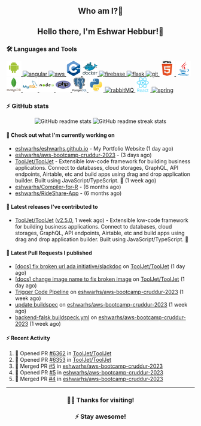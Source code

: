 <div align='center'>
  
## Who am I?🤔


Hello there, I'm Eshwar Hebbur!👋 
---

</div>

### 🛠 Languages and Tools
<p align="left"> <a href="https://developer.android.com" target="_blank" rel="noreferrer"> <img src="https://raw.githubusercontent.com/devicons/devicon/master/icons/android/android-original-wordmark.svg" alt="android" width="40" height="40"/> </a> <a href="https://angular.io" target="_blank" rel="noreferrer"> <img src="https://angular.io/assets/images/logos/angular/angular.svg" alt="angular" width="40" height="40"/> </a> <a href="https://aws.amazon.com" target="_blank" rel="noreferrer"> <img src="https://user-images.githubusercontent.com/25181517/183896132-54262f2e-6d98-41e3-8888-e40ab5a17326.png" alt="aws" width="40" height="40"/> </a> <a href="https://www.w3schools.com/cpp/" target="_blank" rel="noreferrer"> <img src="https://raw.githubusercontent.com/devicons/devicon/master/icons/cplusplus/cplusplus-original.svg" alt="cplusplus" width="40" height="40"/> </a> <a href="https://www.docker.com/" target="_blank" rel="noreferrer"> <img src="https://raw.githubusercontent.com/devicons/devicon/master/icons/docker/docker-original-wordmark.svg" alt="docker" width="40" height="40"/> </a> <a href="https://firebase.google.com/" target="_blank" rel="noreferrer"> <img src="https://www.vectorlogo.zone/logos/firebase/firebase-icon.svg" alt="firebase" width="40" height="40"/> </a> <a href="https://flask.palletsprojects.com/" target="_blank" rel="noreferrer"> <img src="https://www.vectorlogo.zone/logos/pocoo_flask/pocoo_flask-icon.svg" alt="flask" width="40" height="40"/> </a> <a href="https://git-scm.com/" target="_blank" rel="noreferrer"> <img src="https://www.vectorlogo.zone/logos/git-scm/git-scm-icon.svg" alt="git" width="40" height="40"/> </a> <a href="https://www.w3.org/html/" target="_blank" rel="noreferrer"> <img src="https://raw.githubusercontent.com/devicons/devicon/master/icons/html5/html5-original-wordmark.svg" alt="html5" width="40" height="40"/> </a> <a href="https://www.java.com" target="_blank" rel="noreferrer"> <img src="https://raw.githubusercontent.com/devicons/devicon/master/icons/java/java-original.svg" alt="java" width="40" height="40"/> </a> <a href="https://www.mongodb.com/" target="_blank" rel="noreferrer"> <img src="https://raw.githubusercontent.com/devicons/devicon/master/icons/mongodb/mongodb-original-wordmark.svg" alt="mongodb" width="40" height="40"/> </a> <a href="https://www.mysql.com/" target="_blank" rel="noreferrer"> <img src="https://raw.githubusercontent.com/devicons/devicon/master/icons/mysql/mysql-original-wordmark.svg" alt="mysql" width="40" height="40"/> </a> <a href="https://nodejs.org" target="_blank" rel="noreferrer"> <img src="https://raw.githubusercontent.com/devicons/devicon/master/icons/nodejs/nodejs-original-wordmark.svg" alt="nodejs" width="40" height="40"/> </a> <a href="https://www.php.net" target="_blank" rel="noreferrer"> <img src="https://raw.githubusercontent.com/devicons/devicon/master/icons/php/php-original.svg" alt="php" width="40" height="40"/> </a> <a href="https://www.postgresql.org" target="_blank" rel="noreferrer"> <img src="https://raw.githubusercontent.com/devicons/devicon/master/icons/postgresql/postgresql-original-wordmark.svg" alt="postgresql" width="40" height="40"/> </a> <a href="https://www.python.org" target="_blank" rel="noreferrer"> <img src="https://raw.githubusercontent.com/devicons/devicon/master/icons/python/python-original.svg" alt="python" width="40" height="40"/> </a> <a href="https://www.rabbitmq.com" target="_blank" rel="noreferrer"> <img src="https://www.vectorlogo.zone/logos/rabbitmq/rabbitmq-icon.svg" alt="rabbitMQ" width="40" height="40"/> </a> <a href="https://reactjs.org/" target="_blank" rel="noreferrer"> <img src="https://raw.githubusercontent.com/devicons/devicon/master/icons/react/react-original-wordmark.svg" alt="react" width="40" height="40"/> </a> <a href="https://spring.io/" target="_blank" rel="noreferrer"> <img src="https://www.vectorlogo.zone/logos/springio/springio-icon.svg" alt="spring" width="40" height="40"/> </a> </p>

### ⚡ GitHub stats

<p align="center">
  <img width="48%" src="https://github-readme-stats.vercel.app/api?username=eshwarhs&show_icons=true&theme=tokyonight" alt="GitHub readme stats" />
  <img width="48%" src="https://github-readme-streak-stats.herokuapp.com?user=eshwarhs&theme=dark&hide_border=true&date_format=M%20j%5B%2C%20Y%5D" alt="GitHub readme streak stats" />
</p>

#### 👷 Check out what I'm currently working on

- [eshwarhs/eshwarhs.github.io](https://github.com/eshwarhs/eshwarhs.github.io) - My Portfolio Website (1 day ago)
- [eshwarhs/aws-bootcamp-cruddur-2023](https://github.com/eshwarhs/aws-bootcamp-cruddur-2023) -  (3 days ago)
- [ToolJet/ToolJet](https://github.com/ToolJet/ToolJet) - Extensible low-code framework for building business applications. Connect to databases, cloud storages, GraphQL, API endpoints, Airtable, etc and build apps using drag and drop application builder. Built using JavaScript/TypeScript. 🚀 (1 week ago)
- [eshwarhs/Compiler-for-R](https://github.com/eshwarhs/Compiler-for-R) -  (6 months ago)
- [eshwarhs/RideShare-App](https://github.com/eshwarhs/RideShare-App) -  (6 months ago)

#### 🔭 Latest releases I've contributed to

- [ToolJet/ToolJet](https://github.com/ToolJet/ToolJet) ([v2.5.0](https://github.com/ToolJet/ToolJet/releases/tag/v2.5.0), 1 week ago) - Extensible low-code framework for building business applications. Connect to databases, cloud storages, GraphQL, API endpoints, Airtable, etc and build apps using drag and drop application builder. Built using JavaScript/TypeScript. 🚀

#### 🔨 Latest Pull Requests I published

- [[docs] fix broken url ada initiative/slackdoc](https://github.com/ToolJet/ToolJet/pull/6362) on [ToolJet/ToolJet](https://github.com/ToolJet/ToolJet) (1 day ago)
- [[docs] change image name to fix broken image](https://github.com/ToolJet/ToolJet/pull/6353) on [ToolJet/ToolJet](https://github.com/ToolJet/ToolJet) (1 day ago)
- [Trigger Code Pipeline](https://github.com/eshwarhs/aws-bootcamp-cruddur-2023/pull/5) on [eshwarhs/aws-bootcamp-cruddur-2023](https://github.com/eshwarhs/aws-bootcamp-cruddur-2023) (1 week ago)
- [update buildspec](https://github.com/eshwarhs/aws-bootcamp-cruddur-2023/pull/4) on [eshwarhs/aws-bootcamp-cruddur-2023](https://github.com/eshwarhs/aws-bootcamp-cruddur-2023) (1 week ago)
- [backend-falsk buildspeck.yml](https://github.com/eshwarhs/aws-bootcamp-cruddur-2023/pull/3) on [eshwarhs/aws-bootcamp-cruddur-2023](https://github.com/eshwarhs/aws-bootcamp-cruddur-2023) (1 week ago)

#### ⚡ Recent Activity

<!--START_SECTION:activity-->
1. 💪 Opened PR [#6362](https://github.com/ToolJet/ToolJet/pull/6362) in [ToolJet/ToolJet](https://github.com/ToolJet/ToolJet)
2. 💪 Opened PR [#6353](https://github.com/ToolJet/ToolJet/pull/6353) in [ToolJet/ToolJet](https://github.com/ToolJet/ToolJet)
3. 🎉 Merged PR [#5](https://github.com/eshwarhs/aws-bootcamp-cruddur-2023/pull/5) in [eshwarhs/aws-bootcamp-cruddur-2023](https://github.com/eshwarhs/aws-bootcamp-cruddur-2023)
4. 💪 Opened PR [#5](https://github.com/eshwarhs/aws-bootcamp-cruddur-2023/pull/5) in [eshwarhs/aws-bootcamp-cruddur-2023](https://github.com/eshwarhs/aws-bootcamp-cruddur-2023)
5. 🎉 Merged PR [#4](https://github.com/eshwarhs/aws-bootcamp-cruddur-2023/pull/4) in [eshwarhs/aws-bootcamp-cruddur-2023](https://github.com/eshwarhs/aws-bootcamp-cruddur-2023)
<!--END_SECTION:activity-->



---

<div align='center'>
  
### 🙇‍♂️ Thanks for visiting!
### ⚡ Stay awesome!
  
</div>


